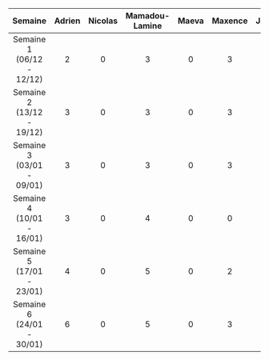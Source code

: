 |  Semaine  | Adrien | Nicolas | Mamadou-Lamine | Maeva | Maxence | Joris |     
| :-------: | :----: | :-----: | :------------: | :---: | :-----: | :---: |       
| Semaine 1 (06/12 - 12/12) |2|0|3|0|3|3|        
| Semaine 2 (13/12 - 19/12) |3|0|3|0|3|3|    
| Semaine 3 (03/01 - 09/01) |3|0|3|0|3|3|        
| Semaine 4 (10/01 - 16/01) |3|0|4|0|0|4|    
| Semaine 5 (17/01 - 23/01) |4|0|5|0|2|5|      
| Semaine 6 (24/01 - 30/01) |6|0|5|0|3|10| 


